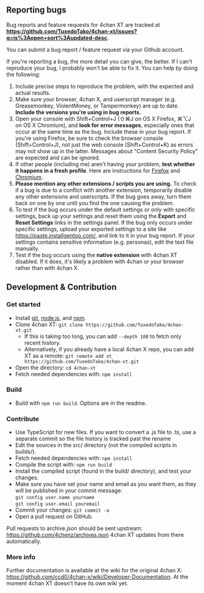 ## Reporting bugs

Bug reports and feature requests for 4chan XT are tracked at **https://github.com/TuxedoTako/4chan-xt/issues?q=is%3Aopen+sort%3Aupdated-desc**.

You can submit a bug report / feature request via your Github account.

If you're reporting a bug, the more detail you can give, the better. If I can't reproduce your bug, I probably won't be able to fix it. You can help by doing the following:

1. Include precise steps to reproduce the problem, with the expected and actual results.
2. Make sure your browser, 4chan X, and userscript manager (e.g. Greasemonkey, ViolentMoney, or Tampermonkey) are up to date. **Include the versions you're using in bug reports.**
3. Open your console with Shift+Control+J (⇧⌘J on OS X Firefox, ⌘⌥J on OS X Chromium), and **look for error messages**, especially ones that occur at the same time as the bug. Include these in your bug report. If you're using Firefox, be sure to check the browser console (Shift+Control+J), not just the web console (Shift+Control+K) as errors may not show up in the latter. Messages about "Content Security Policy" are expected and can be ignored.
4. If other people (including me) aren't having your problem, **test whether it happens in a fresh profile**. Here are instructions for [Firefox](https://support.mozilla.org/en-US/kb/profile-manager-create-and-remove-firefox-profiles) and [Chromium](https://developer.chrome.com/devtools/docs/clean-testing-environment).
5. **Please mention any other extensions / scripts you are using.** To check if a bug is due to a conflict with another extension, temporarily disable any other extensions and userscripts. If the bug goes away, turn them back on one by one until you find the one causing the problem.
6. To test if the bug occurs under the default settings or only with specific settings, back up your settings and reset them using the **Export** and **Reset Settings** links in the settings panel. If the bug only occurs under specific settings, upload your exported settings to a site like https://paste.installgentoo.com/, and link to it in your bug report. If your settings contains sensitive information (e.g. personas), edit the text file manually.
7. Test if the bug occurs using the **native extension** with 4chan XT disabled. If it does, it's likely a problem with 4chan or your browser rather than with 4chan X.

## Development & Contribution

### Get started

- Install [git](https://git-scm.com/), [node.js](https://nodejs.org/), and [npm](https://www.npmjs.com/).
- Clone 4chan XT: `git clone https://github.com/TuxedoTako/4chan-xt.git`
  - If this is taking too long, you can add `--depth 100` to fetch only recent history.
  - Alternatively, if you already have a local 4chan X repo, you can add XT as a remote:
    `git remote add xt https://github.com/TuxedoTako/4chan-xt.git`
- Open the directory: `cd 4chan-xt`
- Fetch needed dependencies with: `npm install`

### Build

- Build with `npm run build`. Options are in the readme.

### Contribute

- Use TypeScript for new files. If you want to convert a .js file to .ts, use a separate commit so the file history is
  tracked past the rename
- Edit the sources in the src/ directory (not the compiled scripts in builds/).
- Fetch needed dependencies with: `npm install`
- Compile the script with: `npm run build`
- Install the compiled script (found in the build/ directory), and test your changes.
- Make sure you have set your name and email as you want them, as they will be published in your commit message:<br>`git config user.name yourname`<br>`git config user.email youremail`
- Commit your changes: `git commit -a`
- Open a pull request on GitHub.

Pull requests to archive.json should be sent upstream: https://github.com/4chenz/archives.json
4chan XT updates from there automatically.

### More info

Further documentation is available at the wiki for the original 4chan X: https://github.com/ccd0/4chan-x/wiki/Developer-Documentation.
At the moment 4chan XT doesn't have its own wiki yet.
